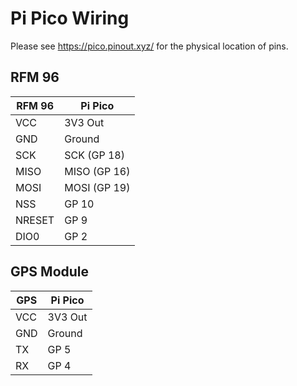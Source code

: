 # Pi Pico Wiring
Please see https://pico.pinout.xyz/ for the physical location of pins.
## RFM 96

| RFM 96 | Pi Pico |
| ---| ---|
|VCC | 3V3 Out|
|GND | Ground|
|SCK | SCK (GP 18)|
|MISO | MISO (GP 16)|
|MOSI |	MOSI (GP 19)|
|NSS | GP 10|
|NRESET| GP 9|
|DIO0| GP 2|

## GPS Module
| GPS | Pi Pico |
| ---| ---|
|VCC | 3V3 Out|
|GND | Ground|
|TX | GP 5 |
|RX| GP 4|

